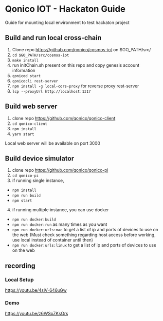 # Qonico IOT - Hackaton Guide
Guide for mounting local environment to test hackaton project

## Build and run local cross-chain
1. Clone repo https://github.com/qonico/cosmos-iot on $GO_PATH/src/
2. `cd $GO_PATH/src/cosmos-iot`
3. `make install`
4. run initChain.sh present on this repo and copy genesis account information
5. `qonicod start`
6. `qonicocli rest-server`
7. `npm install -g local-cors-proxy` for reverse proxy rest-server
8. `lcp --proxyUrl http://localhost:1317`

## Build web server
1. clone repo https://github.com/qonico/qonico-client
2. `cd qonico-client`
3. `npm install`
4. `yarn start`

Local web server will be available on port 3000

## Build device simulator
1. clone repo https://github.com/qonico/qonico-pi
2. `cd qonico-pi`
3. if running single instance,
  - `npm install`
  - `npm run build`
  - `npm start`
4. if running multiple instance, you can use docker
  - `npm run docker:build`
  - `npm run docker:run` as many times as you want
  - `npm run docker:urls:mac` to get a list of ip and ports of devices to use on the web (Must check something regarding host access before working, use local instead of container until then)
  - `npm run docker:urls:linux` to get a list of ip and ports of devices to use on the web
  
## recording
### Local Setup
https://youtu.be/4slV-646uGw

### Demo
https://youtu.be/z6WSoZKsOrs
 


